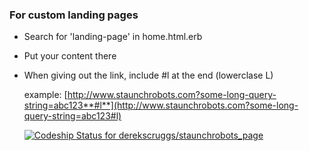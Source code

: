 ### For custom landing pages

* Search for 'landing-page' in home.html.erb
* Put your content there
* When giving out the link, include #l at the end (lowerclase L)

    example: [http://www.staunchrobots.com?some-long-query-string=abc123**#l**](http://www.staunchrobots.com?some-long-query-string=abc123#l)



    [ ![Codeship Status for derekscruggs/staunchrobots_page](https://codeship.com/projects/8bf58f30-5bb6-0132-d351-7e8b07cd2afe/status)](https://codeship.com/projects/50613)